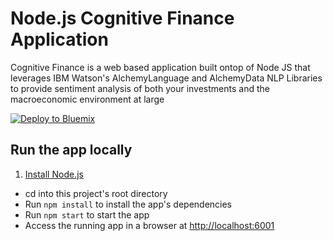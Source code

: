 # Node.js Cognitive Finance Application

Cognitive Finance is a web based application built ontop of Node JS that leverages IBM Watson's AlchemyLanguage and AlchemyData NLP Libraries to provide sentiment analysis of both your investments
            and the macroeconomic environment at large
            
[![Deploy to Bluemix](https://bluemix.net/deploy/button.png)](https://bluemix.net/deploy?repository=https://github.com/IBM-Bluemix/nodejs-helloworld)

## Run the app locally

1. [Install Node.js][]
+ cd into this project's root directory
+ Run `npm install` to install the app's dependencies
+ Run `npm start` to start the app
+ Access the running app in a browser at <http://localhost:6001>

[Install Node.js]: https://nodejs.org/en/download/
